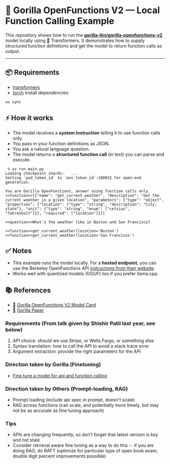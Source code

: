 # **🦍 Gorilla OpenFunctions V2 — Local Function Calling Example**

This repository shows how to run the [**gorilla-llm/gorilla-openfunctions-v2**](https://huggingface.co/gorilla-llm/gorilla-openfunctions-v2) model locally using 🤗 Transformers. It demonstrates how to supply structured function definitions and get the model to return function calls as output.

---
## **📦 Requirements**
- [transformers](https://pypi.org/project/transformers/)
- [torch](https://pytorch.org/)
Install dependencies:
```
uv sync
```
## **⚡ How it works**
- The model receives a **system instruction** telling it to use function calls only.
- You pass in your function definitions as JSON.
- You ask a natural language question.
- The model returns a **structured function call** (in text) you can parse and execute.

```
 % uv run main.py
Loading checkpoint shards:   ...
Setting `pad_token_id` to `eos_token_id`:100015 for open-end generation.

You are Gorilla OpenFunctions, answer using function calls only.
<<function>>[{"name": "get_current_weather", "description": "Get the current weather in a given location", "parameters": {"type": "object", "properties": {"location": {"type": "string", "description": "City, state"}, "unit": {"type": "string", "enum": ["celsius", "fahrenheit"]}}, "required": ["location"]}}]

<<question>>What's the weather like in Boston and San Francisco?

<<function>>get_current_weather(location='Boston')<<function>>get_current_weather(location='San Francisco')
```

## **✅ Notes**
- This example runs the model locally. For a **hosted endpoint**, you can use the Berkeley OpenFunctions API [instructions from their website](https://gorilla.cs.berkeley.edu/blogs/7_open_functions_v2.html).
- Works well with quantized models (GGUF) too if you prefer llama.cpp.
## **📚 References**
- 🤗 [Gorilla OpenFunctions V2 Model Card](https://huggingface.co/gorilla-llm/gorilla-openfunctions-v2)
- 📝 [Gorilla Paper](https://arxiv.org/abs/2305.15334)

### Requirements (From talk given by Shishir Patil last year, see below)
1. API choice: should we use Stripe, or Wells Fargo, or something else
2. Syntax translation: how to call the API to avoid a stack trace error
3. Argument extraction: provide the right parameters for the API

### Direction taken by Gorilla (Finetuning)
- [Fine tune a model for api and function calling](https://youtube.com/clip/UgkxqNG_-w-fO-YHzDl-0589Jx4eR0yPp_Yh?si=2dAaPFUNH--6peVi)

### Direction taken by Others (Prompt-loading, RAG)
- Prompt loading (include api spec in prompt, doesn't scale)
- RAG across functions (can scale, and potentially more timely, but may not be as accurate as fine tuning approach)

### Tips
- APIs are changing frequently, so don't forget that latest version is key and not stale
- Consider retrieval aware fine tuning as a way to do this -- if you are doing RAG, do RAFT (optimize for particular type of open book exam; double digit percent improvements possible)
